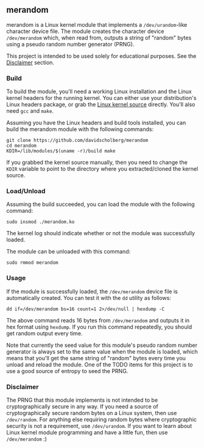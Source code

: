 ## merandom

merandom is a Linux kernel module that implements a `/dev/urandom`-like character device file. The module creates the character device `/dev/merandom` which, when read from, outputs a string of "random" bytes using a pseudo random number generator (PRNG).

This project is intended to be used solely for educational purposes. See the [Disclaimer](#disclaimer) section.

### Build

To build the module, you'll need a working Linux installation and the Linux kernel headers for the running kernel. You can either use your distribution's Linux headers package, or grab the [Linux kernel source](https://www.kernel.org/) directly. You'll also need `gcc` and `make`.

Assuming you have the Linux headers and build tools installed, you can build the merandom module with the following commands:

```
git clone https://github.com/davidscholberg/merandom
cd merandom
KDIR=/lib/modules/$(uname -r)/build make
```

If you grabbed the kernel source manually, then you need to change the `KDIR` variable to point to the directory where you extracted/cloned the kernel source.

### Load/Unload

Assuming the build succeeded, you can load the module with the following command:

```
sudo insmod ./merandom.ko
```

The kernel log should indicate whether or not the module was successfully loaded.

The module can be unloaded with this command:

```
sudo rmmod merandom
```

### Usage

If the module is successfully loaded, the `/dev/merandom` device file is automatically created. You can test it with the `dd` utility as follows:

```
dd if=/dev/merandom bs=16 count=1 2>/dev/null | hexdump -C
```

The above command reads 16 bytes from `/dev/merandom` and outputs it in hex format using `hexdump`. If you run this command repeatedly, you should get random output every time.

Note that currently the seed value for this module's pseudo random number generator is always set to the same value when the module is loaded, which means that you'll get the same string of "random" bytes every time you unload and reload the module. One of the TODO items for this project is to use a good source of entropy to seed the PRNG.

### Disclaimer

The PRNG that this module implements is not intended to be cryptographically secure in any way. If you need a source of cryptographically secure random bytes on a Linux system, then use `/dev/random`. For anything else requiring random bytes where cryptographic security is not a requirement, use `/dev/urandom`. If you want to learn about Linux kernel module programming and have a little fun, then use `/dev/merandom` :)
